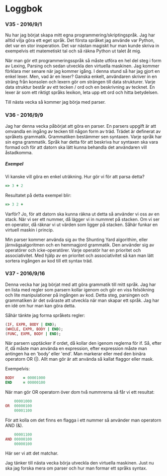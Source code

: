 # Loggbok


### V35 - 2016/9/1

Nu har jag börjat skapa mitt egna programmering/skriptingspråk.
Jag har alltid vilja göra ett eget språk. Det första språket jag använde var Python, det var en stor insperation.
Det var nästan magiskt hur man kunde skriva in exempelvis ett matemetiskt tal och så räkna Python ut talet åt mig.

När man gör ett programmeringsspråk så måste utföra en hel del steg i form av Lexing, Parsing och sedan utveckla den virtuella maskinen.
Jag kommer förklara mer senare när jag kommer igång.
I denna stund så har jag gjort en enkel lexer. Men, vad är en lexer?
Ganska enkelt, användaren skriver in en sträng från konsolen och lexern gör om strängen till data strukturer.
Varje data struktur består av ett tecken / ord och en beskrivning av tecknet.
En lexer är som ett riktigt språks lexikon, leta upp ett ord och hitta betydelsen.

Till nästa vecka så kommer jag börja med parser.




### V36 - 2016/9/9

Jag har denna vecka påbörjat att göra en parser. En parsers uppgift är att omvandla en ingång av tecken till någon form av träd.
Trädet är definerat av språkets grammatik. Grammatiken bestämmer sen syntaxen.
Varje språk har sin egna grammatik.
Språk har detta för att beskriva hur syntaxen ska vara formad och för att datorn ska lätt kunna behandla det användaren vill åstadkomma.

##### Exempel
Vi kanske vill göra en enkel uträkning.
Hur gör vi för att parsa detta?
``` ruby
=> 3 + 2
```
Resultatet på detta exempel blir:
``` ruby
=> 3 2 +
```
Varför?
Jo, för att datorn ska kunna räkna ut detta så använder vi oss av en stack.
När vi ser ett nummer, då lägger vi in nummret på stacken.
Om vi ser en operator, då räknar vi ut värden som ligger på stacken.
Såhär funkar en virtuell maskin i princip.

Min parser kommer använda sig av the Shunting Yard algorithim, eller järnvägsalgoritmen och en hemmagjord grammatik.
Den använder sig av operatörer och icke-operatörer. Varje operatör har en prioritet och associativitet.
Med hjälp av en prioritet och associativitet så kan man lätt sortera ingången av kod till ett syntax träd.




### V37 - 2016/9/16
Denna vecka har jag börjat med att göra grammatik till mitt språk.
Jag har en lista med regler som parsern kollar igenom och gör en viss felsökning och lite manipulationer på ingången av kod.
Detta steg, parsingen och grammatiken är det svåraste att utveckla när man skapar ett språk.
Jag har en idé om hur man kan göra detta.

Såhär tänkte jag forma språkets regler:
``` ruby
(IF, EXPR, BODY | END);
(WHILE, EXPR, BODY | END);
(FUNC, EXPR, BODY | END);
```
När parsern upptäcker if ordet, då kollar den igenom reglerna för if.
Så, efter if, då måste man använda en expression, efter expression måste man antingen ha en 'body' eller 'end'.
Man markerar eller med den binära operatorn OR (|).
Allt man gör är att använda så kallat flaggor eller mask.

Exempelvis:
``` ruby
BODY    = 00001000
END     = 00000100
```
När man gör OR operatorn över dom två nummrerna så får vi ett resultat:
``` ruby
    00001000
OR  00000100
    00001100
```

För att kolla om det finns en flagga i ett nummer så använder man operatorn AND (&).
``` ruby
    00001100
AND 00000100
    00000100
```
Här ser vi att det matchar.


Jag tänker till nästa vecka börja utveckla den virtuella maskinen.
Just nu ska jag forska mera om parser och hur man formar ett språks syntax.
